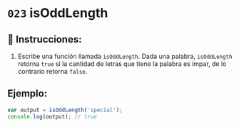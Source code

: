 # `023` isOddLength

## 📝 Instrucciones:

1. Escribe una función llamada `isOddLength`. Dada una palabra, `isOddLength` retorna `true` si la cantidad de letras que tiene la palabra es impar, de lo contrario retorna `false`.

## Ejemplo:

```Javascript
var output = isOddLength('special');
console.log(output); // true
```
